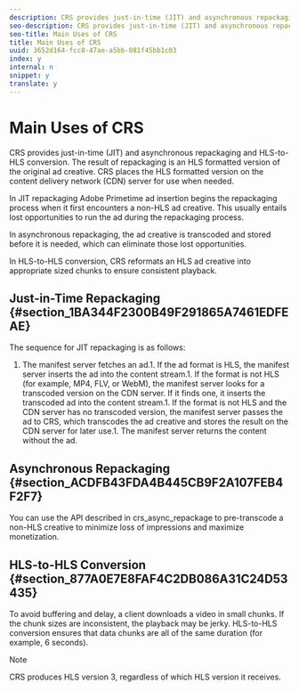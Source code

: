 ```yaml
---
description: CRS provides just-in-time (JIT) and asynchronous repackaging and HLS-to-HLS conversion. The result of repackaging is an HLS formatted version of the original ad creative. CRS places the HLS formatted version on the content delivery network (CDN) server for use when needed.
seo-description: CRS provides just-in-time (JIT) and asynchronous repackaging and HLS-to-HLS conversion. The result of repackaging is an HLS formatted version of the original ad creative. CRS places the HLS formatted version on the content delivery network (CDN) server for use when needed.
seo-title: Main Uses of CRS
title: Main Uses of CRS
uuid: 3652d164-fcc8-47ae-a5bb-081f45bb1c03
index: y
internal: n
snippet: y
translate: y
---
```


# Main Uses of CRS

CRS provides just-in-time (JIT) and asynchronous repackaging and HLS-to-HLS conversion. The result of repackaging is an HLS formatted version of the original ad creative. CRS places the HLS formatted version on the content delivery network (CDN) server for use when needed.

In JIT repackaging Adobe Primetime ad insertion begins the repackaging process when it first encounters a non-HLS ad creative. This usually entails lost opportunities to run the ad during the repackaging process. 

In asynchronous repackaging, the ad creative is transcoded and stored before it is needed, which can eliminate those lost opportunities. 

In HLS-to-HLS conversion, CRS reformats an HLS ad creative into appropriate sized chunks to ensure consistent playback. 

## Just-in-Time Repackaging {#section_1BA344F2300B49F291865A7461EDFEAE}

The sequence for JIT repackaging is as follows: 

1. The manifest server fetches an ad.1. If the ad format is HLS, the manifest server inserts the ad into the content stream.1. If the format is not HLS (for example, MP4, FLV, or WebM), the manifest server looks for a transcoded version on the CDN server. If it finds one, it inserts the transcoded ad into the content stream.1. If the format is not HLS and the CDN server has no transcoded version, the manifest server passes the ad to CRS, which transcodes the ad creative and stores the result on the CDN server for later use.1. The manifest server returns the content without the ad.


## Asynchronous Repackaging {#section_ACDFB43FDA4B445CB9F2A107FEB4F2F7}

You can use the API described in  crs_async_repackage  to pre-transcode a non-HLS creative to minimize loss of impressions and maximize monetization. 

## HLS-to-HLS Conversion {#section_877A0E7E8FAF4C2DB086A31C24D53435}

To avoid buffering and delay, a client downloads a video in small chunks. If the chunk sizes are inconsistent, the playback may be jerky. HLS-to-HLS conversion ensures that data chunks are all of the same duration (for example, 6 seconds). 


>[!NOTE]
>
>CRS produces HLS version 3, regardless of which HLS version it receives.

